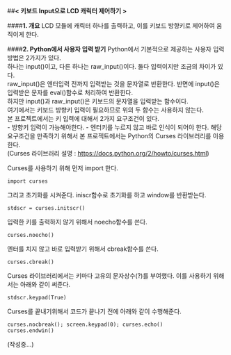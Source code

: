 ##**< 키보드 Input으로 LCD 캐릭터 제어하기 >**

####**1. 개요**
LCD 모듈에 캐릭터 하나를 출력하고, 이를 키보드 방향키로 제어하여 움직이게 한다.  

####**2. Python에서 사용자 입력 받기**
Python에서 기본적으로 제공하는 사용자 입력 방법은 2가지가 있다.  
하나는 input()이고, 다른 하나는 raw_input()이다. 둘다 입력이지만 조금의 차이가 있다.  
raw_input()은 엔터입력 전까지 입력받는 것을 문자열로 반환한다. 반면에 input()은 입력받은 문자를 eval()함수로 처리하여 반환한다.  
하지만 input()과 raw_input()은 키보드의 문자열을 입력받는 함수이다.  
여기에서는 키보드 방향키 입력이 필요하므로 위의 두 함수는 사용하지 않는다.  
본 프로젝트에서는 키 입력에 대해서 2가지 요구조건이 있다.  
	- 방향키 입력이 가능해야한다.
	- 엔터키를 누르지 않고 바로 인식이 되어야 한다.
해당 요구조건을 만족하기 위해서 본 프로젝트에서는 Python의 Curses 라이브러리를 이용한다.  
(Curses 라이브러리 설명 : https://docs.python.org/2/howto/curses.html)

Curses를 사용하기 위해 먼저 import 한다.

	import curses
그리고 초기화를 시켜준다. iniscr함수로 초기화를 하고 window를 반환받는다.

	stdscr = curses.initscr()
입력한 키를 출력하지 않기 위해서 noecho함수를 쓴다.

	curses.noecho()
엔터를 치지 않고 바로 입력받기 위해서 cbreak함수를 쓴다.

	curses.cbreak()
Curses 라이브러리에서는 키마다 고유의 문자상수(?)를 부여했다. 이를 사용하기 위해서는 아래와 같이 써준다.

	stdscr.keypad(True)
Curses를 끝내기위해서 코드가 끝나기 전에 아래와 같이 수행해준다.

	curses.nocbreak(); screen.keypad(0); curses.echo()
    curses.endwin()

(작성중...)
